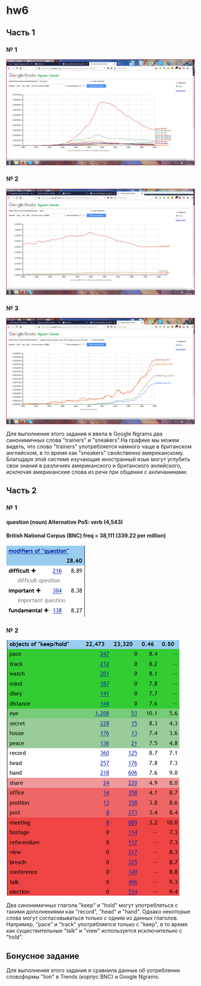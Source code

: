 # hw6

## Часть 1

### № 1
![](https://github.com/polinakozh/hw6/blob/master/%D1%86%D0%B3%201.png)

### № 2
![](https://github.com/polinakozh/hw6/blob/master/%D1%86%D0%B3%202.png)

### № 3
![](https://github.com/polinakozh/hw6/blob/master/%D1%86%D0%B3%203.png)

Для выполнения этого задания я ввела в Google Ngrams два синонимичных слова "trainers" и "sneakers".На графике мы можем видеть, что слово "trainers" употребляется намного чаще в британском английском, в то время как "sneakers" свойственно амереканскому. Благодаря этой системе изучающие иностранный язык могут углубить свои знания в различиях американского и британского анлийского, исключая американские слова из речи при общении с анличанинами. 

## Часть 2

### № 1
#### question (noun) Alternative PoS: verb (4,543)
#### British National Corpus (BNC) freq = 38,111 (339.22 per million)
![](https://github.com/polinakozh/hw6/blob/master/%D1%87%D0%B0%D1%81%D1%82%D1%8C%202.%201.png)

### № 2
![](https://github.com/polinakozh/hw6/blob/master/%D1%87%D0%B0%D1%81%D1%82%D1%8C%202.%202.png)

Два синонимичных глагола "keep" и "hold" могут употребляться с такими дополнениями как "record", "head" и "hand". Однако некоторые слова
могут согласовываться только с одним из данных глаголов. Например, "pace" и "track" употребляется только с "keep", в то время как существительные "talk" и "view" используется исключительно с "hold".

## Бонусное задание

Для выполнения этого задания я сравнила данные об уотреблении словоформы "lion" в Trends (корпус BNC) и Google Ngrams. 

